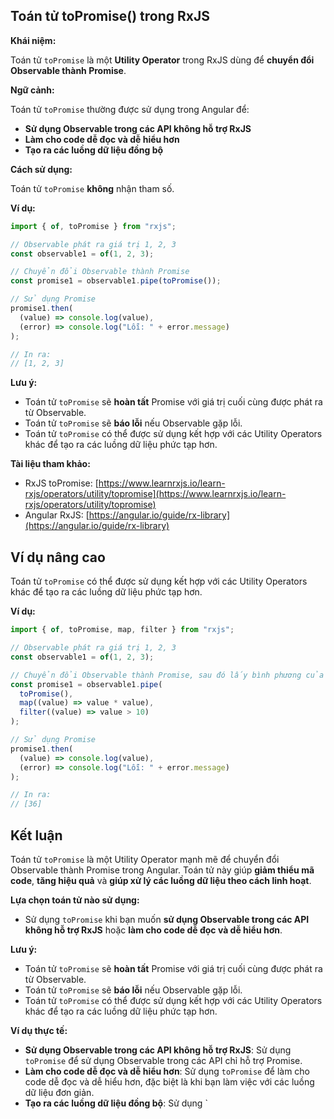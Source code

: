 ## Toán tử toPromise() trong RxJS

**Khái niệm:**

Toán tử `toPromise` là một **Utility Operator** trong RxJS dùng để **chuyển đổi Observable thành Promise**.

**Ngữ cảnh:**

Toán tử `toPromise` thường được sử dụng trong Angular để:

- **Sử dụng Observable trong các API không hỗ trợ RxJS**
- **Làm cho code dễ đọc và dễ hiểu hơn**
- **Tạo ra các luồng dữ liệu đồng bộ**

**Cách sử dụng:**

Toán tử `toPromise` **không** nhận tham số.

**Ví dụ:**

```typescript
import { of, toPromise } from "rxjs";

// Observable phát ra giá trị 1, 2, 3
const observable1 = of(1, 2, 3);

// Chuyển đổi Observable thành Promise
const promise1 = observable1.pipe(toPromise());

// Sử dụng Promise
promise1.then(
  (value) => console.log(value),
  (error) => console.log("Lỗi: " + error.message)
);

// In ra:
// [1, 2, 3]
```

**Lưu ý:**

- Toán tử `toPromise` sẽ **hoàn tất** Promise với giá trị cuối cùng được phát ra từ Observable.
- Toán tử `toPromise` sẽ **báo lỗi** nếu Observable gặp lỗi.
- Toán tử `toPromise` có thể được sử dụng kết hợp với các Utility Operators khác để tạo ra các luồng dữ liệu phức tạp hơn.

**Tài liệu tham khảo:**

- RxJS toPromise: [https://www.learnrxjs.io/learn-rxjs/operators/utility/topromise](https://www.learnrxjs.io/learn-rxjs/operators/utility/topromise)
- Angular RxJS: [https://angular.io/guide/rx-library](https://angular.io/guide/rx-library)

## Ví dụ nâng cao

Toán tử `toPromise` có thể được sử dụng kết hợp với các Utility Operators khác để tạo ra các luồng dữ liệu phức tạp hơn.

**Ví dụ:**

```typescript
import { of, toPromise, map, filter } from "rxjs";

// Observable phát ra giá trị 1, 2, 3
const observable1 = of(1, 2, 3);

// Chuyển đổi Observable thành Promise, sau đó lấy bình phương của các giá trị chẵn và chỉ lấy các giá trị lớn hơn 10
const promise1 = observable1.pipe(
  toPromise(),
  map((value) => value * value),
  filter((value) => value > 10)
);

// Sử dụng Promise
promise1.then(
  (value) => console.log(value),
  (error) => console.log("Lỗi: " + error.message)
);

// In ra:
// [36]
```

## Kết luận

Toán tử `toPromise` là một Utility Operator mạnh mẽ để chuyển đổi Observable thành Promise trong Angular. Toán tử này giúp **giảm thiểu mã code**, **tăng hiệu quả** và **giúp xử lý các luồng dữ liệu theo cách linh hoạt**.

**Lựa chọn toán tử nào sử dụng:**

- Sử dụng `toPromise` khi bạn muốn **sử dụng Observable trong các API không hỗ trợ RxJS** hoặc **làm cho code dễ đọc và dễ hiểu hơn**.

**Lưu ý:**

- Toán tử `toPromise` sẽ **hoàn tất** Promise với giá trị cuối cùng được phát ra từ Observable.
- Toán tử `toPromise` sẽ **báo lỗi** nếu Observable gặp lỗi.
- Toán tử `toPromise` có thể được sử dụng kết hợp với các Utility Operators khác để tạo ra các luồng dữ liệu phức tạp hơn.

**Ví dụ thực tế:**

- **Sử dụng Observable trong các API không hỗ trợ RxJS**: Sử dụng `toPromise` để sử dụng Observable trong các API chỉ hỗ trợ Promise.
- **Làm cho code dễ đọc và dễ hiểu hơn**: Sử dụng `toPromise` để làm cho code dễ đọc và dễ hiểu hơn, đặc biệt là khi bạn làm việc với các luồng dữ liệu đơn giản.
- **Tạo ra các luồng dữ liệu đồng bộ**: Sử dụng `

